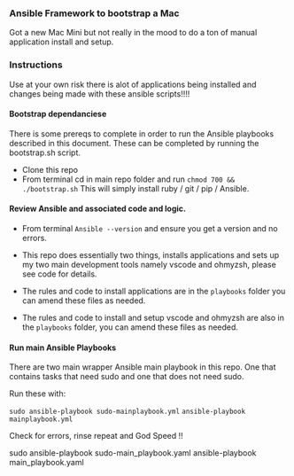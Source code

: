 
### Ansible Framework to bootstrap a Mac

Got a new Mac Mini but not really in the mood to do a ton of manual application install and setup.

### Instructions

Use at your own risk there is alot of applications being installed and changes being made with these ansible scripts!!!!


#### Bootstrap dependanciese

There is some prereqs to complete in order to run the Ansible playbooks described in this document. These can be completed by running the bootstrap.sh script.

- Clone this repo 
- From terminal cd in main repo folder and run `chmod 700 && ./bootstrap.sh`
  This will simply install ruby / git / pip / Ansible.


#### Review Ansible and associated code and logic.

 - From terminal `Ansible --version` and ensure you get a version and no errors.

 - This repo does essentially two things, installs applications and sets up my two main development tools namely vscode and ohmyzsh, please see code for details.

 - The rules and code to install applications are in  the `playbooks` folder you can amend these files as needed.

  - The rules and code to install and setup vscode and ohmyzsh are also in the `playbooks` folder, you can amend these files as needed.


#### Run main Ansible Playbooks

There are two main wrapper Ansible main playbook in this repo. One that contains tasks that need sudo and one that does not need sudo.

Run these with:

`sudo ansible-playbook sudo-mainplaybook.yml`
`ansible-playbook mainplaybook.yml`


Check for errors, rinse repeat and God Speed !!







sudo ansible-playbook sudo-main_playbook.yaml
ansible-playbook main_playbook.yaml

